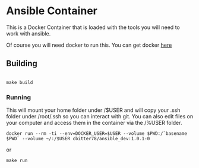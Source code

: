 # Ansible Container

This is a Docker Container that is loaded with the tools you will need to work with ansible. 

Of course you will need docker to run this.  You can get docker [here](https://download.docker.com/mac/stable/Docker.dmg)

## Building

```shell

make build
```

### Running

This will mount your home folder under /$USER and will copy your .ssh folder under /root/.ssh
so you can interact with git.  You can also edit files on your computer and access them in the 
container via the /%USER folder.

```shell
docker run --rm -ti --env=DOCKER_USER=$USER --volume $PWD:/`basename $PWD` --volume ~/:/$USER cbitter78/ansible_dev:1.0.1-0
```

or

```shell
make run

```


